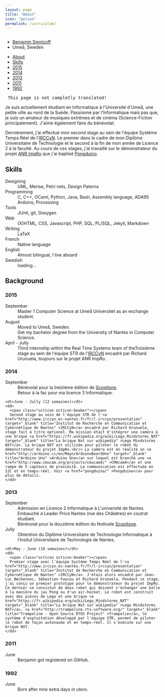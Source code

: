 ```yaml
---
layout: page
title: "About"
icon: "person"
permalink: /curriculum/
---
```

<div id="cv-header">

  <img class="avatar" src="https://avatars0.githubusercontent.com/u/891025?s=320" alt="" title="" />

  <ul>
    <li>
      <span class="octicon octicon-link"></span>
      <a href="http://www.github.com/blasterbug" title="My profil on GitHub">
        Benjamin Sientzoff
      </a>
    </li>
    <li><span class="octicon octicon-location"></span> Umeå, Sweden</li>
  </ul>

  <div id="menu">
    <ul>
      <li><a href="#aboutme">About</a></li>
      <li><a href="#skills">Skills</a></li>
      <li><a href="#cur-2015" title="Sweden!" >2015</a></li>
      <li><a href="#cur-2014" title="La fin du monde ?" >2014</a></li>
      <li><a href="#cur-2013" title="J'ai eu mon DUT!" >2013</a></li>
      <li><a href="#cur-2011" title="Bienvenue sur GH" >2011</a></li>
      <li><a href="#cur-1992" title="La cignone est passée" >1992</a></li>
    </ul>
  </div>

</div>

<section>

  <pre><span class="octicon octicon-alert"></span> This page is not completly translated!</pre>

  <p id="aboutme">
    <span class="mega-octicon octicon-quote" ></span> Je suis actuellement étudiant en Informatique à l'Université d'Umeå, une petite ville au nord de la Suède. Passionné par l'Informatique mais pas que, je suis un amateur de musiques extrêmes et de cinéma (Science-Fiction principalement). J'aime également faire du bénévolat.
  </p>
  
  <p>
    Dernièrement, j'ai effectué mon second stage au sein de l'équipe Système Temps Réel de l'<a href="http://www.irccyn.ec-nantes.fr/fr/l-irccyn/presentation" target="_blank" title="Institut de Recherche en Communication et Cybernétique de Nantes" >IRCCyN</a>. Le premier dans le cadre de mon Diplôme Universitaire de Technologie et le second à la fin de mon année de Licence 2 à la faculté. Au cours de ces stages, j'ai travaillé sur le démonstrateur du projet <a href="http://anr-impro.irccyn.ec-nantes.fr/#description" target="_blank" title="Description du projet ANR ImpRo" >ANR ImpRo</a> que j'ai baptisé <a href="/tags/#pongduino" >Pongduino</a>.
  </p>

  <h2 id="skills">Skills</h2>
  <dl>
    <dt>Designing</dt>
    <dd>UML, Merise, Petri nets, Design Paterns</dd>
    <dt>Programming</dt>
    <dd>C, C++, OCaml, Python, Java, Bash, Assembly language, ADA95</dd>
    <dd>Arduino, Processing</dd>
    <dt>Tools</dt>
    <dd>JUnit, git, Doxygen</dd>
    <dt>Web</dt>
    <dd>(X)HTML, CSS, Javascript, PHP, SQL, PL/SQL, Jekyll, Markdown</dd>
    <dt>Writing</dt>
    <dd>LaTeX</dd>
    <dt>French</dt>
    <dd>Native language</dd>
    <dt>English</dt>
    <dd>Almost bilingual, I live aboard</dd>
    <dt>Swedish</dt>
    <dd>loading...</dd>
  </dl>

  <h2>Background</h2>
  <h3 id="cur-2015" >2015</h3>
  <dl>
    <dt>September</dt>
    <dd>
      <span class="octicon octicon-book"></span> 
      Master 1 Computer Science at Umeå Universitet as an exchange student.
    </dd>
    <dt>August</dt>
    <dd>
      <span class="octicon octicon-location"></span> 
      Moved to Umeå, Sweden.
    </dd>
    <dd>
      <span class="octicon octicon-mortar-board"></span> 
      Get my bachelor degree from the University of Nantes in Computer Science.
    </dd>
    <dt>April - Jully</dt>
    <dd>
      <span class="octicon octicon-beaker"></span> 
      Third internship within the Real Time Systems team of theTroisième stage au sein de l'équipe STR de l'<a href="http://www.irccyn.ec-nantes.fr/fr/l-irccyn/presentation" target="_blank" title="Institut de Recherche en Communication et Cybernétique de Nantes" >IRCCyN</a> encadré par Richard Urunuela, toujours sur le projet ANR ImpRo.
    </dd>
  </dl>

  <h3 id="cur-2014" >2014</h3>
  <dl>
    <dt>September</dt>
    <dd>
      <span class="octicon octicon-jersey"></span> 
      Bénévolat pour la treizième édition de <a href="http://www.scopitone.org/" target="_blank" title="Scoptione" >Scopitone</a>.
    </dd>
    <dd>Retour à la fac pour ma licence 3 Informatique.</dd>

    <dt>June - Jully (12 semaines)</dt>
    <dd>
      <span class="octicon octicon-beaker"></span> 
      Second stage au sein de l'équipe STR de l'<a href="http://www.irccyn.ec-nantes.fr/fr/l-irccyn/presentation" target="_blank" title="Institut de Recherche en Communication et Cybernétique de Nantes" >IRCCyN</a> encadré par Richard Urunuela, stage fait à titre optionel. Ma mission était d'intégrer une caméra à une brique <a href="https://fr.wikipedia.org/wiki/Lego_Mindstorms_NXT" target="_blank" title="La brique Nxt sur wikipedia" >Lego Mindstorms NXT</a>. La brique NXT est utilisée pour piloter le robot du démonstrateur du projet ImpRo.<br/> La caméra est en réalité un <a href="http://arduino.cc/en/Mayn/ArduinoBoardUno" target="_blank" title="Arduino Uno" >Arduino Uno</a> sur lequel est branché une <a href="http://www.cmucam.org/projects/cmucam4/" >CMUcam4</a> et une rampe de 5 capteurs de proximité. La communication est effectuée en I2C et en temps-réel. Voir <a href="pongduino/" >Pongduino</a> pour plus de détails.
    </dd>
  </dl>

  <h3 id="cur-2013" >2013</h3>
  <dl>
    <dt>September</dt>
    <dd>Admission en Licence 2 Informatique à L'université de Nantes.</dd>
    <dd>Embauché à Leader Price Nantes (rue des Châlatres) en coutrat étudiant.</dd>
    <dd>
      <span class="octicon octicon-jersey"></span> 
      Bénévolat pour la douzième édition du festivale <a href="http://www.scopitone.org/" target="_blank" title="Scoptione" >Scopitone</a>.
    </dd>
    <dt>Jully</dt>
    <dd>
      <span class="octicon octicon-mortar-board"></span> 
      Obtention du Diplôme Universitaire de Technologie Informatique à l'Insitut Universitaire de Technologie de Nantes.
    </dd>

    <dt>May - June (10 semaines)</dt>
    <dd>
      <span class="octicon octicon-beaker"></span> 
      Premier stage avec l'équipe Système Temps Réel de l'<a href="http://www.irccyn.ec-nantes.fr/fr/l-irccyn/presentation" target="_blank" title="Institut de Recherche en Communication et Cybernétique de Nantes" >IRCCyN</a>. J'étais alors encadré par Jean-Luc Béchennec, Sébastien Faucou et Richard Urunuela. Pendant ce stage, j'ai conçu un premier prototype pour le démonstrateur du projet ImpRo. Ce dernier se consistut de deux robot qui doivent s'échanger une balle à la manière du jeu Pong ou d'un air-hocket. Le robot est construit avec des pièces de Lego et une brique <a href="https://fr.wikipedia.org/wiki/Lego_Mindstorms_NXT" target="_blank" title="La brique Nxt sur wikipedia" >Lego Mindstorms NXT</a>. <a href="http://trampoline.rts-software.org/" target="_blank" title="Trampoline - Open Source RTOS Project" >Trampolie</a>, le système d'exploitation développé par l'équipe STR, permet de piloter le robot de façon autonaume et en temps-réel. Il s'exécute sur une brique NXT.
    </dd>
  </dl>

  <h3 id="cur-2011" >2011</h3>
  <dl>
    <dt>June</dt>
    <dd>
      <span class="octicon octicon-octoface"></span> 
      Benjamin got registered on GitHub.
    </dd>
  </dl>

  <div style="margin:25px 40% 25px;"><span class="octicon octicon-primitive-dot"></span> <span class="octicon octicon-primitive-dot"></span> <span class="octicon octicon-primitive-dot"></span></div>

  <h3 id="cur-1992" >1992</h3>
  <dl>
    <dt>June</dt>
    <dd>
      <span class="octicon octicon-watch"></span> 
      Born after nine extra days <i>in utero</i>.
    </dd>
  </dl>
</section>
